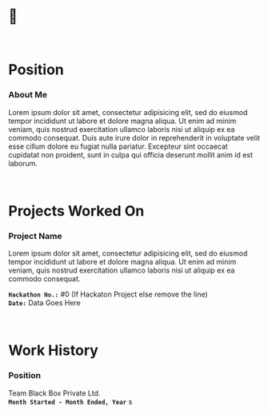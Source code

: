 # 👋<br /><br />

# Position

### **About Me**

Lorem ipsum dolor sit amet, consectetur adipisicing elit, sed do eiusmod
tempor incididunt ut labore et dolore magna aliqua. Ut enim ad minim veniam,
quis nostrud exercitation ullamco laboris nisi ut aliquip ex ea commodo
consequat. Duis aute irure dolor in reprehenderit in voluptate velit esse
cillum dolore eu fugiat nulla pariatur. Excepteur sint occaecat cupidatat non
proident, sunt in culpa qui officia deserunt mollit anim id est laborum.

<br />

# Projects Worked On

### **Project Name**

Lorem ipsum dolor sit amet, consectetur adipisicing elit, sed do eiusmod
tempor incididunt ut labore et dolore magna aliqua. Ut enim ad minim veniam,
quis nostrud exercitation ullamco laboris nisi ut aliquip ex ea commodo
consequat.

**`Hackathon No.:`** #0 (If Hackaton Project else remove the line)<br />
**`Date:`** Data Goes Here

<br />

# Work History

### **Position**

Team Black Box Private Ltd.<br />
**`Month Started - Month Ended, Year`**
s
